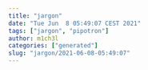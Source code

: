 ```yaml
---
title: "jargon"
date: "Tue Jun  8 05:49:07 CEST 2021"
tags: ["jargon", "pipotron"]
author: m1ch3l
categories: ["generated"]
slug: "jargon/2021-06-08-05:49:07"
---
```



